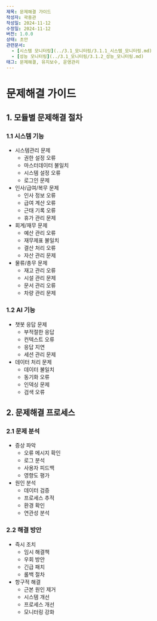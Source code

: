 ```yaml
---
제목: 문제해결 가이드
작성자: 곽중관
작성일: 2024-11-12
수정일: 2024-11-12
버전: 1.0.0
상태: 초안
관련문서:
  - [시스템 모니터링](../3.1_모니터링/3.1.1_시스템_모니터링.md)
  - [성능 모니터링](../3.1_모니터링/3.1.2_성능_모니터링.md)
태그: 문제해결, 유지보수, 운영관리
---
```


# 문제해결 가이드

## 1. 모듈별 문제해결 절차

### 1.1 시스템 기능
- 시스템관리 문제
  - 권한 설정 오류
  - 마스터데이터 불일치
  - 시스템 설정 오류
  - 로그인 문제
- 인사/급여/복무 문제
  - 인사 정보 오류
  - 급여 계산 오류
  - 근태 기록 오류
  - 휴가 관리 문제
- 회계/재무 문제
  - 예산 관리 오류
  - 재무제표 불일치
  - 결산 처리 오류
  - 자산 관리 문제
- 물류/총무 문제
  - 재고 관리 오류
  - 시설 관리 문제
  - 문서 관리 오류
  - 차량 관리 문제

### 1.2 AI 기능
- 챗봇 응답 문제
  - 부적절한 응답
  - 컨텍스트 오류
  - 응답 지연
  - 세션 관리 문제
- 데이터 처리 문제
  - 데이터 불일치
  - 동기화 오류
  - 인덱싱 문제
  - 검색 오류

## 2. 문제해결 프로세스

### 2.1 문제 분석
- 증상 파악
  - 오류 메시지 확인
  - 로그 분석
  - 사용자 피드백
  - 영향도 평가
- 원인 분석
  - 데이터 검증
  - 프로세스 추적
  - 환경 확인
  - 연관성 분석

### 2.2 해결 방안
- 즉시 조치
  - 임시 해결책
  - 우회 방안
  - 긴급 패치
  - 롤백 절차
- 항구적 해결
  - 근본 원인 제거
  - 시스템 개선
  - 프로세스 개선
  - 모니터링 강화